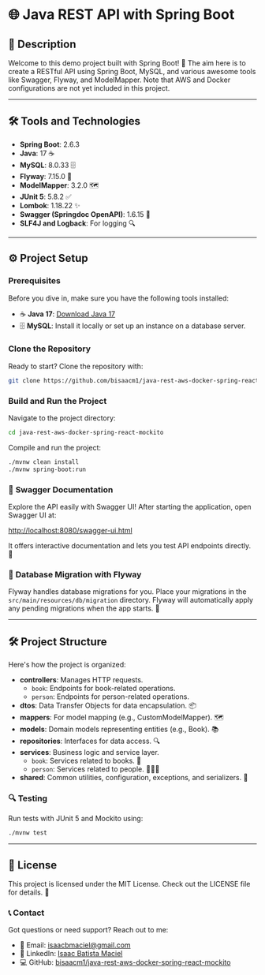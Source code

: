 ﻿# 🌐 **Java REST API with Spring Boot**

## 📝 **Description**

Welcome to this demo project built with Spring Boot! 🚀 The aim here is to create a RESTful API using Spring Boot, MySQL, and various awesome tools like Swagger, Flyway, and ModelMapper. Note that AWS and Docker configurations are not yet included in this project.

---

## 🛠 **Tools and Technologies**

- **Spring Boot**: 2.6.3
- **Java**: 17 ☕️
- **MySQL**: 8.0.33 🗄
- **Flyway**: 7.15.0 🔄
- **ModelMapper**: 3.2.0 🗺
- **JUnit 5**: 5.8.2 ✅
- **Lombok**: 1.18.22 ✨
- **Swagger (Springdoc OpenAPI)**: 1.6.15 📜
- **SLF4J and Logback**: For logging 🔍

---

## ⚙️ **Project Setup**

### **Prerequisites**

Before you dive in, make sure you have the following tools installed:

- ☕️ **Java 17**: [Download Java 17](https://www.oracle.com/java/technologies/javase-jdk17-downloads.html)
- 🗄 **MySQL**: Install it locally or set up an instance on a database server.

### **Clone the Repository**

Ready to start? Clone the repository with:

```bash
git clone https://github.com/bisaacm1/java-rest-aws-docker-spring-react-mockito
```

### **Build and Run the Project**

Navigate to the project directory:

```bash
cd java-rest-aws-docker-spring-react-mockito
```

Compile and run the project:

```bash
./mvnw clean install
./mvnw spring-boot:run
```

### 📜 **Swagger Documentation**

Explore the API easily with Swagger UI! After starting the application, open Swagger UI at:

[http://localhost:8080/swagger-ui.html](http://localhost:8080/swagger-ui.html)

It offers interactive documentation and lets you test API endpoints directly. 🎯

### 🔄 **Database Migration with Flyway**

Flyway handles database migrations for you. Place your migrations in the `src/main/resources/db/migration` directory. Flyway will automatically apply any pending migrations when the app starts. 🔄

---

## 🛠 **Project Structure**

Here's how the project is organized:

- **controllers**: Manages HTTP requests.
  - `book`: Endpoints for book-related operations.
  - `person`: Endpoints for person-related operations.
- **dtos**: Data Transfer Objects for data encapsulation. 📦
- **mappers**: For model mapping (e.g., CustomModelMapper). 🗺
- **models**: Domain models representing entities (e.g., Book). 📚
- **repositories**: Interfaces for data access. 🔍
- **services**: Business logic and service layer.
  - `book`: Services related to books. 📖
  - `person`: Services related to people. 🧑‍🤝‍🧑
- **shared**: Common utilities, configuration, exceptions, and serializers. 🔧

### 🔍 **Testing**

Run tests with JUnit 5 and Mockito using:

```bash
./mvnw test
```

---

## 📝 **License**

This project is licensed under the MIT License. Check out the LICENSE file for details. 📜

### 📞 **Contact**

Got questions or need support? Reach out to me:

- 📧 Email: [isaacbmaciel@gmail.com](mailto:isaacbmaciel@gmail.com)
- 🔗 LinkedIn: [Isaac Batista Maciel](https://www.linkedin.com/in/isaac-batista-maciel/)
- 💻 GitHub: [bisaacm1/java-rest-aws-docker-spring-react-mockito](https://github.com/bisaacm1/java-rest-aws-docker-spring-react-mockito)
